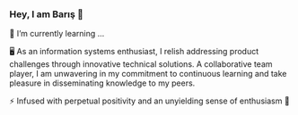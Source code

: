 ### Hey, I am Barış 👋

🌱 I’m currently learning ...

🖥️ As an information systems enthusiast, I relish addressing product challenges through innovative technical solutions. A collaborative team player, I am unwavering in my commitment to continuous learning and take pleasure in disseminating knowledge to my peers.

⚡ Infused with perpetual positivity and an unyielding sense of enthusiasm 🚀


